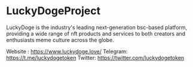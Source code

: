 # LuckyDogeProject
LuckyDoge is the industry's leading next-generation bsc-based platform, providing a wide range of nft products and services to both creators and enthusiasts meme culture across the globe.


Website : https://www.luckydoge.love/
Telegram: https://t.me/luckydogetoken
Twitter: https://twitter.com/luckydogetoken
